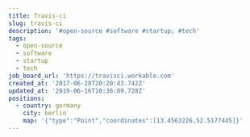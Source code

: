 ```yaml
---
title: Travis-ci
slug: travis-ci
description: '#open-source #software #startup; #tech'
tags:
  - open-source
  - software
  - startup
  - tech
job_board_url: 'https://travisci.workable.com'
created_at: '2017-06-28T20:20:43.742Z'
updated_at: '2019-06-16T10:36:09.728Z'
positions:
  - country: germany
    city: berlin
    map: '{"type":"Point","coordinates":[13.4563226,52.5177445]}'
---
```

